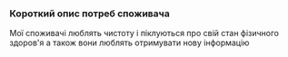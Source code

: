 ### Короткий опис потреб споживача
Мої споживачі люблять чистоту і піклуються про свій стан фізичного здоров'я а також вони люблять отримувати нову інформацію
